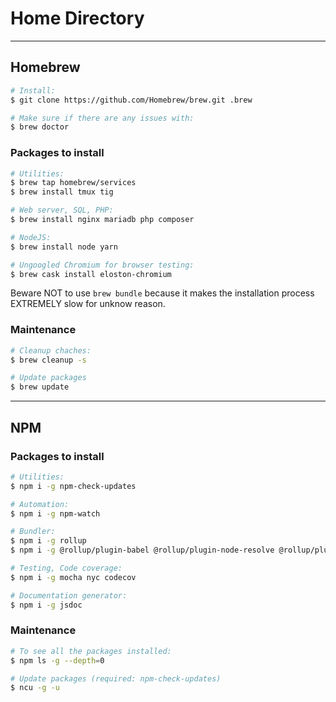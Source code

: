 # Home Directory

---

## Homebrew
```sh
# Install:
$ git clone https://github.com/Homebrew/brew.git .brew

# Make sure if there are any issues with:
$ brew doctor
```

### Packages to install
```sh
# Utilities:
$ brew tap homebrew/services
$ brew install tmux tig

# Web server, SQL, PHP:
$ brew install nginx mariadb php composer

# NodeJS:
$ brew install node yarn

# Ungoogled Chromium for browser testing:
$ brew cask install eloston-chromium
```

Beware NOT to use `brew bundle` because it makes the installation process EXTREMELY slow for unknow reason.

### Maintenance
```sh
# Cleanup chaches:
$ brew cleanup -s

# Update packages
$ brew update
```

---

## NPM

### Packages to install
```sh
# Utilities:
$ npm i -g npm-check-updates

# Automation:
$ npm i -g npm-watch

# Bundler:
$ npm i -g rollup
$ npm i -g @rollup/plugin-babel @rollup/plugin-node-resolve @rollup/plugin-commonjs

# Testing, Code coverage:
$ npm i -g mocha nyc codecov

# Documentation generator:
$ npm i -g jsdoc
```

### Maintenance
```sh
# To see all the packages installed:
$ npm ls -g --depth=0

# Update packages (required: npm-check-updates)
$ ncu -g -u
```

